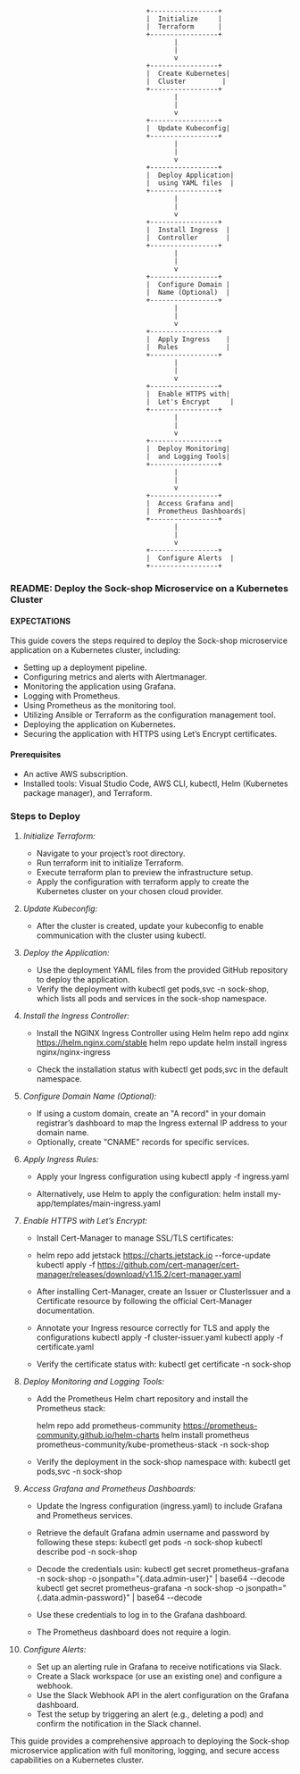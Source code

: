 


                                      +-----------------+
                                      |  Initialize     |
                                      |  Terraform      |
                                      +-----------------+
                                             |
                                             |
                                             v
                                      +-----------------+
                                      |  Create Kubernetes|
                                      |  Cluster         |
                                      +-----------------+
                                             |
                                             |
                                             v
                                      +-----------------+
                                      |  Update Kubeconfig|
                                      +-----------------+
                                             |
                                             |
                                             v
                                      +-----------------+
                                      |  Deploy Application|
                                      |  using YAML files  |
                                      +-----------------+
                                             |
                                             |
                                             v
                                      +-----------------+
                                      |  Install Ingress  |
                                      |  Controller       |
                                      +-----------------+
                                             |
                                             |
                                             v
                                      +-----------------+
                                      |  Configure Domain |
                                      |  Name (Optional)  |
                                      +-----------------+
                                             |
                                             |
                                             v
                                      +-----------------+
                                      |  Apply Ingress    |
                                      |  Rules            |
                                      +-----------------+
                                             |
                                             |
                                             v
                                      +-----------------+
                                      |  Enable HTTPS with|
                                      |  Let's Encrypt     |
                                      +-----------------+
                                             |
                                             |
                                             v
                                      +-----------------+
                                      |  Deploy Monitoring|
                                      |  and Logging Tools|
                                      +-----------------+
                                             |
                                             |
                                             v
                                      +-----------------+
                                      |  Access Grafana and|
                                      |  Prometheus Dashboards|
                                      +-----------------+
                                             |
                                             |
                                             v
                                      +-----------------+
                                      |  Configure Alerts  |
                                      +-----------------+


### README: Deploy the Sock-shop Microservice on a Kubernetes Cluster

#### EXPECTATIONS

This guide covers the steps required to deploy the Sock-shop microservice application on a Kubernetes cluster, including:

- Setting up a deployment pipeline.
- Configuring metrics and alerts with Alertmanager.
- Monitoring the application using Grafana.
- Logging with Prometheus.
- Using Prometheus as the monitoring tool.
- Utilizing Ansible or Terraform as the configuration management tool.
- Deploying the application on Kubernetes.
- Securing the application with HTTPS using Let’s Encrypt certificates.

#### Prerequisites

- An active AWS subscription.
- Installed tools: Visual Studio Code, AWS CLI, kubectl, Helm (Kubernetes package manager), and Terraform.

### Steps to Deploy

1. *Initialize Terraform:*
   - Navigate to your project’s root directory.
   - Run terraform init to initialize Terraform.
   - Execute terraform plan to preview the infrastructure setup.
   - Apply the configuration with terraform apply to create the Kubernetes cluster on your chosen cloud provider.

2. *Update Kubeconfig:*
   - After the cluster is created, update your kubeconfig to enable communication with the cluster using kubectl.

3. *Deploy the Application:*
   - Use the deployment YAML files from the provided GitHub repository to deploy the application.
   - Verify the deployment with kubectl get pods,svc -n sock-shop, which lists all pods and services in the sock-shop namespace.

4. *Install the Ingress Controller:*
   - Install the NGINX Ingress Controller using Helm
     helm repo add nginx https://helm.nginx.com/stable
     helm repo update
     helm install ingress nginx/nginx-ingress
     
   - Check the installation status with kubectl get pods,svc in the default namespace.

5. *Configure Domain Name (Optional):*
   - If using a custom domain, create an "A record" in your domain registrar’s dashboard to map the Ingress external IP address to your domain name.
   - Optionally, create "CNAME" records for specific services.

6. *Apply Ingress Rules:*
   - Apply your Ingress configuration using
     kubectl apply -f ingress.yaml
     
   - Alternatively, use Helm to apply the configuration:
     helm install my-app/templates/main-ingress.yaml
     

7. *Enable HTTPS with Let’s Encrypt:*
   - Install Cert-Manager to manage SSL/TLS certificates:
   - 
     helm repo add jetstack https://charts.jetstack.io --force-update
     kubectl apply -f https://github.com/cert-manager/cert-manager/releases/download/v1.15.2/cert-manager.yaml
     
   - After installing Cert-Manager, create an Issuer or ClusterIssuer and a Certificate resource by following the official Cert-Manager documentation.
   - Annotate your Ingress resource correctly for TLS and apply the configurations
     kubectl apply -f cluster-issuer.yaml
     kubectl apply -f certificate.yaml
     
   - Verify the certificate status with:
     kubectl get certificate -n sock-shop
     

8. *Deploy Monitoring and Logging Tools:*
   - Add the Prometheus Helm chart repository and install the Prometheus stack:
     
     helm repo add prometheus-community https://prometheus-community.github.io/helm-charts
     helm install prometheus prometheus-community/kube-prometheus-stack -n sock-shop
     
   - Verify the deployment in the sock-shop namespace with:
     kubectl get pods,svc -n sock-shop
     

9. *Access Grafana and Prometheus Dashboards:*
   - Update the Ingress configuration (ingress.yaml) to include Grafana and Prometheus services.
   - Retrieve the default Grafana admin username and password by following these steps:
     kubectl get pods -n sock-shop
     kubectl describe pod <grafana-pod-name> -n sock-shop
     
   - Decode the credentials usin:
     kubectl get secret prometheus-grafana -n sock-shop -o jsonpath="{.data.admin-user}" | base64 --decode
     kubectl get secret prometheus-grafana -n sock-shop -o jsonpath="{.data.admin-password}" | base64 --decode
     
   - Use these credentials to log in to the Grafana dashboard.
   - The Prometheus dashboard does not require a login.

10. *Configure Alerts:*
    - Set up an alerting rule in Grafana to receive notifications via Slack. 
    - Create a Slack workspace (or use an existing one) and configure a webhook.
    - Use the Slack Webhook API in the alert configuration on the Grafana dashboard.
    - Test the setup by triggering an alert (e.g., deleting a pod) and confirm the notification in the Slack channel.

This guide provides a comprehensive approach to deploying the Sock-shop microservice application with full monitoring, logging, and secure access capabilities on a Kubernetes cluster.
